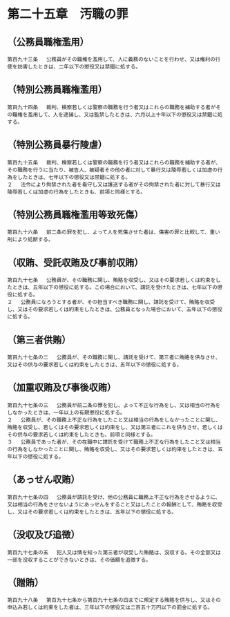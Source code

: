 # 第二十五章　汚職の罪

## （公務員職権濫用）
```
第百九十三条 　公務員がその職権を濫用して、人に義務のないことを行わせ、又は権利の行使を妨害したときは、二年以下の懲役又は禁錮に処する。
```
## （特別公務員職権濫用）
```
第百九十四条 　裁判、検察若しくは警察の職務を行う者又はこれらの職務を補助する者がその職権を濫用して、人を逮捕し、又は監禁したときは、六月以上十年以下の懲役又は禁錮に処する。
```
## （特別公務員暴行陵虐）
```
第百九十五条 　裁判、検察若しくは警察の職務を行う者又はこれらの職務を補助する者が、その職務を行うに当たり、被告人、被疑者その他の者に対して暴行又は陵辱若しくは加虐の行為をしたときは、七年以下の懲役又は禁錮に処する。
２ 　法令により拘禁された者を看守し又は護送する者がその拘禁された者に対して暴行又は陵辱若しくは加虐の行為をしたときも、前項と同様とする。
```
## （特別公務員職権濫用等致死傷）
```
第百九十六条 　前二条の罪を犯し、よって人を死傷させた者は、傷害の罪と比較して、重い刑により処断する。
```
## （収賄、受託収賄及び事前収賄）
```
第百九十七条 　公務員が、その職務に関し、賄賂を収受し、又はその要求若しくは約束をしたときは、五年以下の懲役に処する。この場合において、請託を受けたときは、七年以下の懲役に処する。
２ 　公務員になろうとする者が、その担当すべき職務に関し、請託を受けて、賄賂を収受し、又はその要求若しくは約束をしたときは、公務員となった場合において、五年以下の懲役に処する。
```
## （第三者供賄）
```
第百九十七条の二 　公務員が、その職務に関し、請託を受けて、第三者に賄賂を供与させ、又はその供与の要求若しくは約束をしたときは、五年以下の懲役に処する。
```
## （加重収賄及び事後収賄）
```
第百九十七条の三 　公務員が前二条の罪を犯し、よって不正な行為をし、又は相当の行為をしなかったときは、一年以上の有期懲役に処する。
２ 　公務員が、その職務上不正な行為をしたこと又は相当の行為をしなかったことに関し、賄賂を収受し、若しくはその要求若しくは約束をし、又は第三者にこれを供与させ、若しくはその供与の要求若しくは約束をしたときも、前項と同様とする。
３ 　公務員であった者が、その在職中に請託を受けて職務上不正な行為をしたこと又は相当の行為をしなかったことに関し、賄賂を収受し、又はその要求若しくは約束をしたときは、五年以下の懲役に処する。
```
## （あっせん収賄）
```
第百九十七条の四 　公務員が請託を受け、他の公務員に職務上不正な行為をさせるように、又は相当の行為をさせないようにあっせんをすること又はしたことの報酬として、賄賂を収受し、又はその要求若しくは約束をしたときは、五年以下の懲役に処する。
```
## （没収及び追徴）
```
第百九十七条の五 　犯人又は情を知った第三者が収受した賄賂は、没収する。その全部又は一部を没収することができないときは、その価額を追徴する。
```
## （贈賄）
```
第百九十八条 　第百九十七条から第百九十七条の四までに規定する賄賂を供与し、又はその申込み若しくは約束をした者は、三年以下の懲役又は二百五十万円以下の罰金に処する。
```

